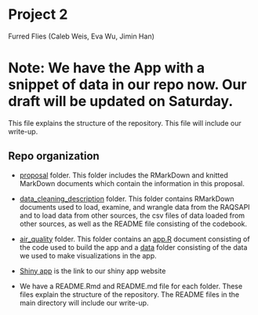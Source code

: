 Project 2
================
Furred Flies (Caleb Weis, Eva Wu, Jimin Han)

# Note: We have the App with a snippet of data in our repo now. Our draft will be updated on Saturday.

This file explains the structure of the repository. This file will
include our write-up.

## Repo organization

-   [proposal](proposal) folder. This folder includes the RMarkDown and
    knitted MarkDown documents which contain the information in this
    proposal.

-   [data_cleaning_description](data_cleaning_description) folder. This
    folder contains RMarkDown documents used to load, examine, and
    wrangle data from the RAQSAPI and to load data from other sources,
    the csv files of data loaded from other sources, as well as the
    README file consisting of the codebook.

-   [air_quality](air_quality) folder. This folder contains an
    [app.R](air_quality/app.R) document consisting of the code used to
    build the app and a [data](air_quality/data) folder consisting of
    the data we used to make visualizations in the app.

-   [Shiny app](https://hanjimin06.shinyapps.io/furredflies/) is the
    link to our shiny app website

-   We have a README.Rmd and README.md file for each folder. These files
    explain the structure of the repository. The README files in the
    main directory will include our write-up.
